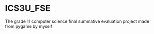 # ICS3U_FSE
The grade 11 computer science final summative evaluation project made from pygame by myself
